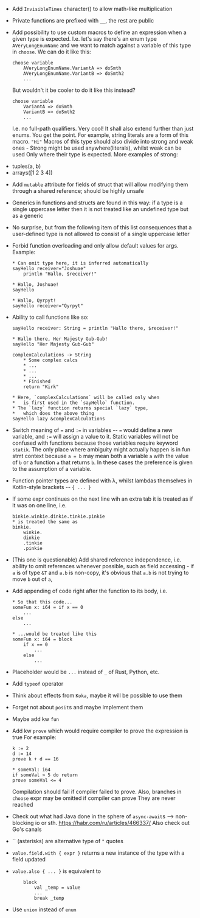 * Add `InvisibleTimes` character(⁢) to allow math-like multiplication
* Private functions are prefixed with `__`, the rest are public
* Add possibility to use custom macros to define an expression
    when a given type is expected.
    I.e. let's say there's an enum type `AVeryLongEnumName` and we want
    to match against a variable of this type in `choose`. We can do it like this:
    ```
    choose variable
        AVeryLongEnumName.VariantA => doSmth
        AVeryLongEnumName.VariantB => doSmth2
        ...
    ```
    But wouldn't it be cooler to do it like this instead?
    ```
    choose variable
        VariantA => doSmth
        VariantB => doSmth2
        ...
    ```
    I.e. no full-path qualifiers. Very cool!
    It shall also extend further than just enums. You get the point.
    For example, string literals are a form of this macro. `"Hi"`
    Macros of this type should also divide into strong and weak ones -
    Strong might be used anywhere(literals), whilst weak can be used
    Only where their type is expected.
    More examples of strong:
        <li>tuples(a, b)</li>
        <li>arrays([1 2 3 4])</li>
* Add `mutable` attribute for fields of struct that will allow modifying
    them through a shared reference; should be highly unsafe
* Generics in functions and structs are found in this way:
    if a type is a single uppercase letter then it is
    not treated like an undefined type but as a generic
* No surprise, but from the following item of this list consequences
    that a user-defined type is not allowed to consist of
    a single uppercase letter
* Forbid function overloading and only allow default values for args.
    Example:
    ```
    * Can omit type here, it is inferred automatically
    sayHello receiver="Joshuae"
        println "Hallo, $receiver!"
  
    * Hallo, Joshuae!
    sayHello
    
    * Hallo, Qyrpyt!
    sayHello receiver="Qyrpyt"
    ```
* Ability to call functions like so:
    ```
    sayHello receiver: String = println "Hallo there, $receiver!"
  
    * Hallo there, Her Majesty Gub-Gub!
    sayHello "Her Majesty Gub-Gub"
  
    complexCalculations -> String
        * Some complex calcs
        * ...
        * ...
        * ...
        * Finished
        return "Kirk"
  
    * Here, `complexCalculations` will be called only when
    *   is first used in the `sayHello` function.
    * The `lazy` function returns special `lazy` type,
    *   which does the above thing
    sayHello lazy &complexCalculations
    ```

* Switch meaning of `=` and `:=` in variables -- `=` would define a new
    variable, and `:=` will assign a value to it.
  Static variables will not be confused with functions because
    those variables require keyword `statik`.
  The only place where ambiguity might actually happen
    is in fun stmt context because `a = b` may mean both
    a variable `a` with the value of `b` or a function `a`
    that returns `b`. In these cases the preference is given
    to the assumption of a variable.
* Function pointer types are defined with λ, whilst
    lambdas themselves in Kotlin-style brackets -- `{ ... }`
* If some expr continues on the next line wih an extra tab it is
    treated as if it was on one line, i.e.
    ```
    binkie.winkie.dinkie.tinkie.pinkie
    * is treated the same as
    binkie.
        winkie.
        dinkie
        .tinkie
        .pinkie
    ```
* (This one is questionable)
    Add shared reference independence, i.e. ability to omit references
    whenever possible, such as field accessing - 
    if `a` is of type `&T` and `a.b` is non-copy,
    it's obvious that `a.b` is not trying to move `b` out
    of `a`, 
* Add appending of code right after the function to its body, i.e.
    ```
    * So that this code...
    someFun x: i64 = if x == 0
        ...
    else
        ...
  
    * ...would be treated like this
    someFun x: i64 = block
        if x == 0
            ...
        else
            ...
    ```
* Placeholder would be `...` instead of `_` of Rust, Python, etc.
* Add `typeof` operator
* Think about effects from `Koka`, maybe it will be possible to use them
* Forget not about `posit`s and maybe implement them
* Maybe add kw `fun`
* Add kw `prove` which would require compiler to prove the expression is true
    For example:
    ```
    k := 2
    d := 14
    prove k + d == 16
  
    * someVal: i64
    if someVal > 5 do return
    prove someVal <= 4
    ```
    Compilation should fail if compiler failed to prove.
    Also, branches in `choose` expr may be omitted if compiler can prove
    They are never reached
* Check out what had Java done in the sphere of `async-await`s
    --> non-blocking io or sth. https://habr.com/ru/articles/466337/
    Also check out Go's canals
* `` (asterisks) are alternative type of `"` quotes
* `value.field.with { expr }` returns a new instance of the type with a field updated
* `value.also { ... }` is equivalent to
    ```
        block
            val _temp = value
            ...
            break _temp
    ```
* Use `union` instead of `enum`

